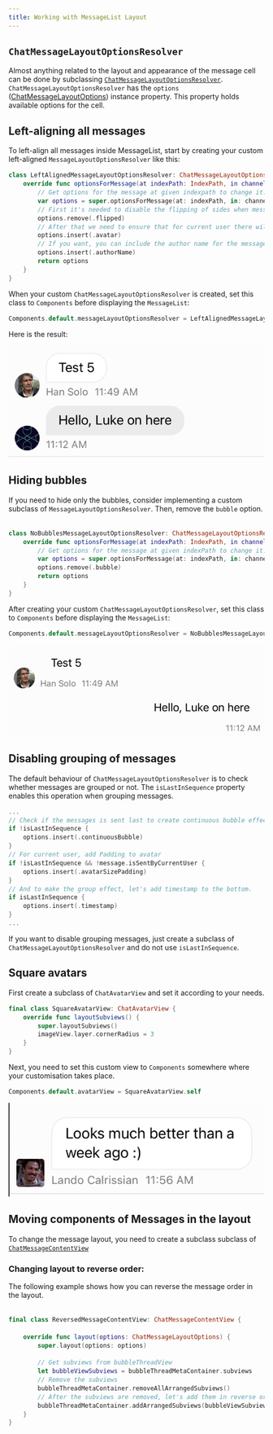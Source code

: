 ```yaml
---
title: Working with MessageList Layout
---
```


## `ChatMessageLayoutOptionsResolver`

Almost anything related to the layout and appearance of the message cell can be done by subclassing [`ChatMessageLayoutOptionsResolver`](../ReferenceDocs/Sources/StreamChatUI/ChatMessageList/ChatMessage/ChatMessageLayoutOptionsResolver.md). 
`ChatMessageLayoutOptionsResolver` has the `options` ([ChatMessageLayoutOptions](../ReferenceDocs/Sources/StreamChatUI/ChatMessageList/ChatMessage/ChatMessageLayoutOptions.md)) instance property. This property holds available options for the cell. 

## Left-aligning all messages
 To left-align all messages inside MessageList, start by creating your custom left-aligned `MessageLayoutOptionsResolver` like this:
 
 ```swift
 class LeftAlignedMessageLayoutOptionsResolver: ChatMessageLayoutOptionsResolver {
     override func optionsForMessage(at indexPath: IndexPath, in channel: _ChatChannel<NoExtraData>, with messages: AnyRandomAccessCollection<_ChatMessage<NoExtraData>>) -> ChatMessageLayoutOptions {
         // Get options for the message at given indexpath to change it. 
         var options = super.optionsForMessage(at: indexPath, in: channel, with: messages)
         // First it's needed to disable the flipping of sides when messages is sent from current user
         options.remove(.flipped)
         // After that we need to ensure that for current user there will be avatar included in the message.
         options.insert(.avatar)
         // If you want, you can include the author name for the message as well.
         options.insert(.authorName)
         return options
     }
 }
 ```
 
 When your custom `ChatMessageLayoutOptionsResolver` is created, set this class to `Components` before displaying the `MessageList`:
 
 ```swift
 Components.default.messageLayoutOptionsResolver = LeftAlignedMessageLayoutOptionsResolver()
 ```
 Here is the result: 
 
 ![](../assets/messagelist-layout-left-alignment.png) 
 
## Hiding bubbles

If you need to hide only the bubbles, consider implementing a custom subclass of  `MessageLayoutOptionsResolver`. Then, remove the `bubble` option.

```swift

class NoBubblesMessageLayoutOptionsResolver: ChatMessageLayoutOptionsResolver {
    override func optionsForMessage(at indexPath: IndexPath, in channel: _ChatChannel<NoExtraData>, with messages: AnyRandomAccessCollection<_ChatMessage<NoExtraData>>) -> ChatMessageLayoutOptions {
        // Get options for the message at given indexPath to change it.
        var options = super.optionsForMessage(at: indexPath, in: channel, with: messages)
        options.remove(.bubble)
        return options
    }
}
``` 

After creating your custom `ChatMessageLayoutOptionsResolver`, set this class to `Components` before displaying the `MessageList`:

```swift
Components.default.messageLayoutOptionsResolver = NoBubblesMessageLayoutOptionsResolver()
```

![](../assets/messagelist-layout-nobubbles.png)

## Disabling grouping of messages
The default behaviour of `ChatMessageLayoutOptionsResolver` is to check whether messages are grouped or not. 
The `isLastInSequence` property enables this operation when grouping messages. 

```swift
...
// Check if the messages is sent last to create continuous bubble effect.
if !isLastInSequence {
    options.insert(.continuousBubble)
}
// For current user, add Padding to avatar
if !isLastInSequence && !message.isSentByCurrentUser {
    options.insert(.avatarSizePadding)
}
// And to make the group effect, let's add timestamp to the bottom.
if isLastInSequence {
    options.insert(.timestamp)
}
...
```

If you want to disable grouping messages, just create a subclass of `ChatMessageLayoutOptionsResolver` and do not use `isLastInSequence`.  

## Square avatars

First create a subclass of `ChatAvatarView` and set it according to your needs. 

```swift
final class SquareAvatarView: ChatAvatarView {
    override func layoutSubviews() {
        super.layoutSubviews()
        imageView.layer.cornerRadius = 3
    }
}
``` 

Next, you need to set this custom view to `Components` somewhere where your customisation takes place. 

```swift
Components.default.avatarView = SquareAvatarView.self
```
![](../assets/messagelist-layout-square-avatars.png)

## Moving components of Messages in the layout

To change the message layout, you need to create a subclass subclass of [`ChatMessageContentView` ](../ReferenceDocs/Sources/StreamChatUI/ChatMessageList/ChatMessage/ChatMessageBubbleView)

### Changing layout to reverse order: 

The following example shows how you can reverse the message order in the layout.

```swift

final class ReversedMessageContentView: ChatMessageContentView {
    
    override func layout(options: ChatMessageLayoutOptions) {
        super.layout(options: options)
    
        // Get subviews from bubbleThreadView
        let bubbleViewSubviews = bubbleThreadMetaContainer.subviews
        // Remove the subviews
        bubbleThreadMetaContainer.removeAllArrangedSubviews()
        // After the subviews are removed, let's add them in reverse order.
        bubbleThreadMetaContainer.addArrangedSubviews(bubbleViewSubviews.reversed())
    }
}
```
